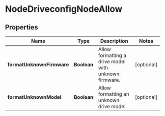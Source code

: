 
# NodeDriveconfigNodeAllow

## Properties
Name | Type | Description | Notes
------------ | ------------- | ------------- | -------------
**formatUnknownFirmware** | **Boolean** | Allow formatting a drive model with unknown firmware. |  [optional]
**formatUnknownModel** | **Boolean** | Allow formatting an unknown drive model. |  [optional]



